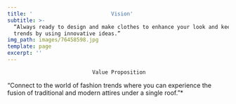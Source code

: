 ```yaml
---
title: '                         Vision'
subtitle: >-
  “Always ready to design and make clothes to enhance your look and keep you in
  trends by using innovative ideas.”
img_path: images/76458598.jpg
template: page
excerpt: ''
---
```

                               Value Proposition

“Connect to the world of fashion trends where you can experience the fusion of traditional and modern attires under a single roof.”*



